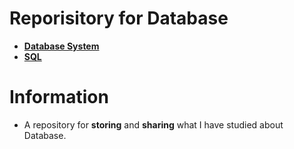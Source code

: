 # Reporisitory for Database
- [**Database System**](https://github.com/TIBBOH17/Database/tree/0807e39574696e1893d57d78ca79355c527d0c3a/Database%20System)
- [**SQL**](https://github.com/TIBBOH17/Database/tree/cacc9df48a7a9f2104526a7bab08aed2a4b2d644/SQL)

# Information
- A repository for **storing** and **sharing** what I have studied about Database.
